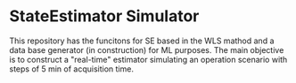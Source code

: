 # StateEstimator Simulator

This repository has the funcitons for SE based in the WLS mathod and a data base generator (in construction) for ML purposes. The main objective is to construct a "real-time" estimator
simulating an operation scenario with steps of 5 min of acquisition time. 
